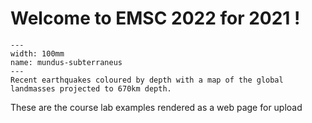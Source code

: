 # Welcome to EMSC 2022 for 2021 !
```{figure} Figures/AuWorldEQ.jpg
---
width: 100mm
name: mundus-subterraneus
---
Recent earthquakes coloured by depth with a map of the global landmasses projected to 670km depth.
```

These are the course lab examples rendered as a web page for upload



